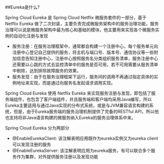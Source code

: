 ##Eureka是什么?

Spring Cloud Eureka 是 Spring Cloud Netflix 微服务套件的一部分，基于 Netflix Eureka 做了二次封装，主要负责完成微服务架构中的服务治理功能，服务治理可以说是微服务架构中最为核心和基础的模块，他主要用来实现各个微服务实例的自动化注册与发现

* 服务注册：在服务治理框架中，通常都会构建一个注册中心，每个服务单元向注册中心登记自己提供的服务，将主机与端口号、版本号、通信协议等一些附加信息告知注册中心，注册中心按照服务名分类组织服务清单，服务注册中心还需要以心跳的方式去监控清单中的服务是否可用，若不可用需要从服务清单中剔除，达到排除故障服务的效果。
* 服务发现：由于在服务治理框架下运行，服务间的调用不再通过指定具体的实例地址来实现，而是通过向服务名发起请求调用实现。

Spring Cloud Eureka 使用 Netflix Eureka 来实现服务注册与发现，即包括了服务端组件，也包含了客户端组件，并且服务端和客户端均采用Java编写，所以Eureka主要适用与通过Java实现的分布式系统，或是与JVM兼容语言构建的系统，但是，由于Eureka服务端的服务治理机制提供了完备的RESTful API，所以他也支持将非Java语言构建的微服务纳入Eureka的服务治理体系中来。

Spring Cloud Eureka 分为两部分

* @EnableEurekaClient: 该注解表明应用既作为eureka实例又为eureka client 可以发现注册的服务
* @EnableEurekaServer: 该注解表明应用为eureka服务，有可以联合多个服务作为集群，对外提供服务注册以及发现功能